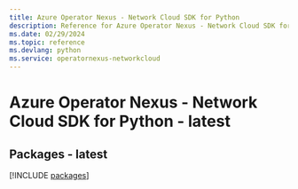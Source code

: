 ```yaml
---
title: Azure Operator Nexus - Network Cloud SDK for Python
description: Reference for Azure Operator Nexus - Network Cloud SDK for Python
ms.date: 02/29/2024
ms.topic: reference
ms.devlang: python
ms.service: operatornexus-networkcloud
---
```

# Azure Operator Nexus - Network Cloud SDK for Python - latest
## Packages - latest
[!INCLUDE [packages](operator-nexus---network-cloud-index.md)]